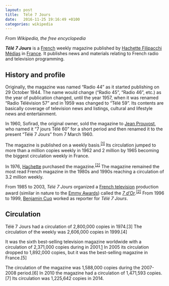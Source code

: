 ```yaml
---
layout: post
title:  Télé 7 Jours
date:   2016-11-25 19:16:49 +0100
categories: wikipedia
---
```


_From Wikipedia, the free encyclopedia_

***Télé 7 Jours*** is a [French] weekly magazine published by [Hachette Filipacchi Médias] in [France]. It publishes news and materials relating to French radio and television programming.

## History and profile

Originally, the magazine was named “Radio 44” as it started publishing on 29 October 1944. The name would change (“Radio 45”, “Radio 46”, etc.) as the year of publication changed, until the year 1957, when it was renamed “Radio Télévision 57” and in 1959 was changed to “Télé 59”. Its contents are basically coverage of television news and listings, cultural and lifestyle news and entertainment.

In 1960, Sofirad, the original owner, sold the magazine to [Jean Prouvost], who named it “7 jours Télé 60” for a short period and then renamed it to the present “Télé 7 Jours” from 7 March 1960.

The magazine is published on a weekly basis.<sup>[\[1\]]</sup> Its circulation jumped to more than a million copies weekly in 1962 and 2 million by 1965 becoming the biggest circulation weekly in France.

In 1976, [Hachette][Hachette Filipacchi Médias] purchased the magazine.<sup>[\[2\]]</sup> The magazine remained the most read French magazine in the 1980s and 1990s reaching a circulation of 3.2 million weekly.

From 1985 to 2003, *Télé 7 Jours* organized a <a href="/wiki/French_television" class="mw-redirect" title="French television">French television</a> production award (similar in nature to the [Emmy Awards]) called the *[7 d’Or]*.<sup>[\[2\]]</sup> From 1996 to 1999, [Benjamin Cuq] worked as reporter for *Télé 7 Jours*.

## Circulation

Télé 7 Jours had a circulation of 2,800,000 copies in 1974.[3] The circulation of the weekly was 2,606,000 copies in 1999.[4]

It was the sixth best-selling television magazine worldwide with a circulation of 2,371,000 copies during in 2001.[1] In 2005 its circulation dropped to 1,892,000 copies, but it was the best-selling magazine in France.[5]

The circulation of the magazine was 1,588,000 copies during the 2007-2008 period.[6] In 2010 the magazine had a circulation of 1,471,593 copies.[7] Its circulation was 1,225,642 copies in 2014.


  [French]: /wiki/French_language "French language"
  [Hachette Filipacchi Médias]: /wiki/Hachette_Filipacchi_M%C3%A9dias "Hachette Filipacchi Médias"
  [France]: /wiki/France "France"
  [edit]: /w/index.php?title=T%C3%A9l%C3%A9_7_Jours&action=edit&section=1 "Edit section: History and profile"
  [Jean Prouvost]: /wiki/Jean_Prouvost "Jean Prouvost"
  [\[1\]]: #cite_note-mags-1
  [\[2\]]: #cite_note-rich-2
  [Emmy Awards]: /wiki/Emmy_Award "Emmy Award"
  [7 d’Or]: /wiki/7_d%27Or "7 d'Or"
  [Benjamin Cuq]: /wiki/Benjamin_Cuq "Benjamin Cuq"
  [1]: /w/index.php?title=T%C3%A9l%C3%A9_7_Jours&action=edit&section=2 "Edit section: Circulation"
